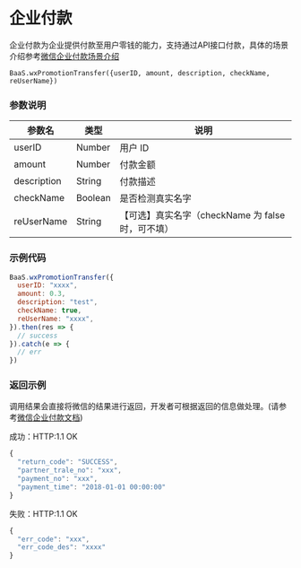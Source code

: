 # 企业付款

企业付款为企业提供付款至用户零钱的能力，支持通过API接口付款，具体的场景介绍参考[微信企业付款场景介绍](https://pay.weixin.qq.com/wiki/doc/api/tools/mch_pay.php?chapter=14_1)

`BaaS.wxPromotionTransfer({userID, amount, description, checkName, reUserName})`

### 参数说明

| 参数名   | 类型   | 说明     |
|----------|--------|----------|
| userID | Number | 用户 ID |
| amount | Number | 付款金额 |
| description | String | 付款描述 |
| checkName | Boolean | 是否检测真实名字 |
| reUserName | String | 【可选】真实名字（checkName 为 false 时，可不填） |


### 示例代码
```javascript
BaaS.wxPromotionTransfer({
  userID: "xxxx",
  amount: 0.3,
  description: "test",
  checkName: true,
  reUserName: "xxxx",
}).then(res => {
  // success
}).catch(e => {
  // err
})
```

### 返回示例

调用结果会直接将微信的结果进行返回，开发者可根据返回的信息做处理。(请参考[微信企业付款文档](https://pay.weixin.qq.com/wiki/doc/api/tools/mch_pay.php?chapter=14_2))

成功：HTTP:1.1 OK
```javascript
{
  "return_code": "SUCCESS",
  "partner_trale_no": "xxx",
  "payment_no": "xxx",
  "payment_time": "2018-01-01 00:00:00"
}
```

失败：HTTP:1.1 OK
```javascript
{
  "err_code": "xxx",
  "err_code_des": "xxxx"
}
```
